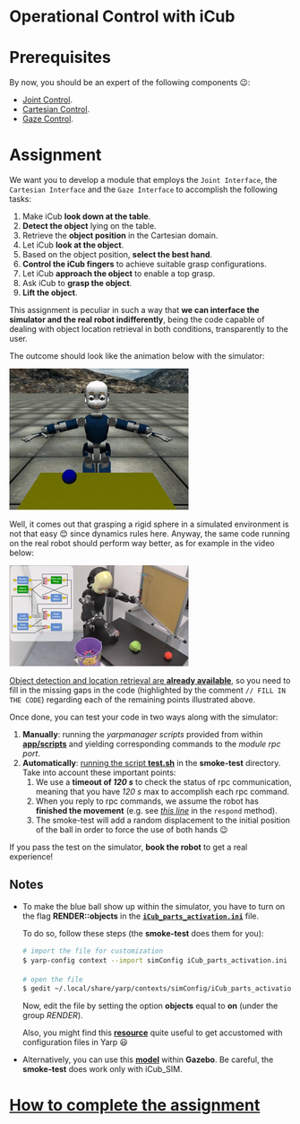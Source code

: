 Operational Control with iCub
=============================

# Prerequisites
By now, you should be an expert of the following components :wink::
- [Joint Control](http://wiki.icub.org/iCub/main/dox/html/icub_motor_control_tutorial.html).
- [Cartesian Control](http://wiki.icub.org/iCub/main/dox/html/icub_cartesian_interface.html).
- [Gaze Control](http://wiki.icub.org/iCub/main/dox/html/icub_gaze_interface.html).

# Assignment
We want you to develop a module that employs the `Joint Interface`, the `Cartesian Interface`
and the `Gaze Interface` to accomplish the following tasks:

1. Make iCub **look down at the table**.
1. **Detect the object** lying on the table.
1. Retrieve the **object position** in the Cartesian domain.
1. Let iCub **look at the object**.
1. Based on the object position, **select the best hand**.
1. **Control the iCub fingers** to achieve suitable grasp configurations.
1. Let iCub **approach the object** to enable a top grasp.
1. Ask iCub to **grasp the object**.
1. **Lift the object**.

This assignment is peculiar in such a way that **we can interface the simulator
and the real robot indifferently**, being the code capable of dealing with object
location retrieval in both conditions, transparently to the user.

The outcome should look like the animation below with the simulator:

![grasp-it](/misc/grasp-it.gif)

Well, it comes out that grasping a rigid sphere in a simulated environment
is not that easy :blush: since dynamics rules here.
Anyway, the same code running on the real robot should perform way better,
as for example in the video below:

[![real-robot](/misc/real-robot.png)](https://www.youtube.com/watch?v=rITQlGuXXOw)

[Object detection and location retrieval are **already available**](./src/main.cpp#L182), so you need to fill in the missing gaps in the code (highlighted by the comment `// FILL IN THE CODE`) regarding each of the remaining points illustrated above.

Once done, you can test your code in two ways along with the simulator:

1. **Manually**: running the _yarpmanager scripts_ provided from within [**app/scripts**](./app/scripts) and yielding corresponding commands to the _module rpc port_.
1. **Automatically**: [running the script **test.sh**](https://github.com/vvv-school/vvv-school.github.io/blob/master/instructions/how-to-run-smoke-tests.md) in the **smoke-test** directory. Take into account these important points:
    1. We use a **timeout of _120 s_** to check the status of rpc communication, meaning that you have _120 s_ max to accomplish each rpc command.
    1. When you reply to rpc commands, we assume the robot has **finished the movement** (e.g. see [_this line_](./src/main.cpp#L361) in the `respond` method).
    1. The smoke-test will add a random displacement to the initial position of the ball in order to force the use of both hands :wink:

If you pass the test on the simulator, **book the robot** to get a real experience!

## Notes
- To make the blue ball show up within the simulator, you have to turn on the
flag **RENDER::objects** in the [**`iCub_parts_activation.ini`**](https://github.com/robotology/icub-main/blob/master/app/simConfig/conf/iCub_parts_activation.ini#L28) file.

    To do so, follow these steps (the **smoke-test** does them for you):
    ```sh
    # import the file for customization
    $ yarp-config context --import simConfig iCub_parts_activation.ini

    # open the file
    $ gedit ~/.local/share/yarp/contexts/simConfig/iCub_parts_activation.ini
    ```
    Now, edit the file by setting the option **objects** equal to **on** (under the group _RENDER_).

    Also, you might find this [**resource**](https://github.com/robotology/QA/issues/42) quite useful to get accustomed with configuration files in Yarp :smiley:
- Alternatively, you can use this [**model**](https://github.com/robotology-playground/icub-gazebo-wholebody/tree/master/worlds/iCub_and_Table) within **Gazebo**. Be careful, the **smoke-test** does work only with iCub_SIM.

# [How to complete the assignment](https://github.com/vvv-school/vvv-school.github.io/blob/master/instructions/how-to-complete-assignments.md)
